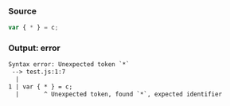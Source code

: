 ### Source
```js parse:stmt
var { * } = c;
```

### Output: error
```txt
Syntax error: Unexpected token `*`
 --> test.js:1:7
  |
1 | var { * } = c;
  |       ^ Unexpected token, found `*`, expected identifier
```
